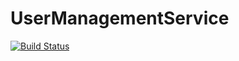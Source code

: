 # UserManagementService
[![Build Status](https://travis-ci.com/BlendedGamesFramework/BG-UserManagementService.svg?branch=master)](https://travis-ci.com/BlendedGamesFramework/BG-UserManagementService)

